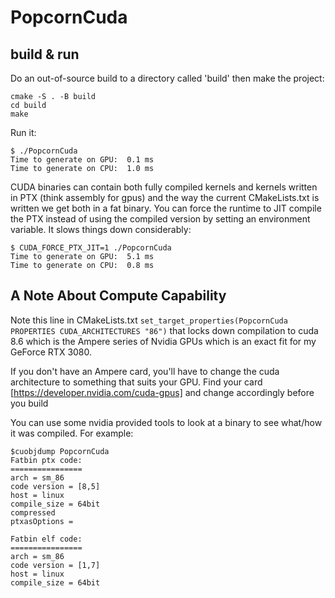# PopcornCuda

## build & run

Do an out-of-source build to a directory called 'build' then make the project:

```
cmake -S . -B build
cd build
make
```

Run it:
```
$ ./PopcornCuda 
Time to generate on GPU:  0.1 ms 
Time to generate on CPU:  1.0 ms 
```

CUDA binaries can contain both fully compiled kernels and kernels written in PTX (think assembly for gpus) and the way the current CMakeLists.txt is written we get both in a fat binary. You can force the runtime to JIT compile the PTX instead of using the compiled version by setting an environment variable. It slows things down considerably:

```
$ CUDA_FORCE_PTX_JIT=1 ./PopcornCuda 
Time to generate on GPU:  5.1 ms 
Time to generate on CPU:  0.8 ms 
```

## A Note About Compute Capability
Note this line in CMakeLists.txt
`set_target_properties(PopcornCuda PROPERTIES CUDA_ARCHITECTURES "86")`
that locks down compilation to cuda 8.6 which is the Ampere series of Nvidia GPUs which is an exact fit for my GeForce RTX 3080.

If you don't have an Ampere card, you'll have to change the cuda architecture to something that suits your GPU. Find your card [https://developer.nvidia.com/cuda-gpus] and change accordingly before you build

You can use some nvidia provided tools to look at a binary to see what/how it was compiled. For example:

```
$cuobjdump PopcornCuda
Fatbin ptx code:
================
arch = sm_86
code version = [8,5]
host = linux
compile_size = 64bit
compressed
ptxasOptions = 

Fatbin elf code:
================
arch = sm_86
code version = [1,7]
host = linux
compile_size = 64bit
```
